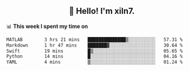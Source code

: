 <h2 align="center">👋 Hello! I'm xiln7.</h2>

📊 **This week I spent my time on**
<!--START_SECTION:waka-->

```txt
MATLAB        3 hrs 21 mins   ██████████████▒░░░░░░░░░░   57.31 %
Markdown      1 hr 47 mins    ███████▓░░░░░░░░░░░░░░░░░   30.64 %
Swift         19 mins         █▒░░░░░░░░░░░░░░░░░░░░░░░   05.65 %
Python        14 mins         █░░░░░░░░░░░░░░░░░░░░░░░░   04.16 %
YAML          4 mins          ▒░░░░░░░░░░░░░░░░░░░░░░░░   01.24 %
```

<!--END_SECTION:waka-->


